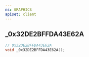 ```yaml
---
ns: GRAPHICS
apiset: client
---
```

## _0x32DE2BFFDA43E62A

```c
// 0x32DE2BFFDA43E62A
void _0x32DE2BFFDA43E62A();
```





